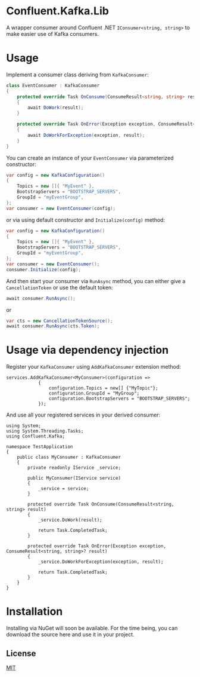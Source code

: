 # Confluent.Kafka.Lib

A wrapper consumer around Confluent .NET `IConsumer<string, string>` to make easier use of Kafka consumers.

# Usage

Implement a consumer class deriving from `KafkaConsumer`:
``` cs
class EventConsumer : KafkaConsumer
{
    protected override Task OnConsume(ConsumeResult<string, string> result)
    {
        await DoWork(result);
    }

    protected override Task OnError(Exception exception, ConsumeResult<string, string>? result)
    {
        await DoWorkForException(exception, result);
    }
}
```

You can create an instance of your `EventConsumer` via parameterized constructor:
``` cs
var config = new KafkaConfiguration()
{
    Topics = new []{ "MyEvent" },
    BootstrapServers = "BOOTSTRAP_SERVERS",
    GroupId = "myEventGroup",
};
var consumer = new EventConsumer(config);
```
or via using default constructor and `Initialize(config)` method:
``` cs
var config = new KafkaConfiguration()
{
    Topics = new []{ "MyEvent" },
    BootstrapServers = "BOOTSTRAP_SERVERS",
    GroupId = "myEventGroup",
};
var consumer = new EventConsumer();
consumer.Initialize(config);
```

And then start your consumer via `RunAsync` method, you can either give a `CancellationToken` or use the default token:
``` cs
await consumer.RunAsync();
```
or
``` cs
var cts = new CancellationTokenSource();
await consumer.RunAsync(cts.Token);
```

# Usage via dependency injection
Register your `KafkaConsumer` using `AddKafkaConsumer` extension method:
```
services.AddKafkaConsumer<MyConsumer>(configuration =>
            {
                configuration.Topics = new[] {"MyTopic"};
                configuration.GroupId = "MyGroup";
                configuration.BootstrapServers = "BOOTSTRAP_SERVERS";
            });
```
And use all your registered services in your derived consumer:
```
using System;
using System.Threading.Tasks;
using Confluent.Kafka;

namespace TestApplication
{
    public class MyConsumer : KafkaConsumer
    {
        private readonly IService _service;

        public MyConsumer(IService service)
        {
            _service = service;
        }

        protected override Task OnConsume(ConsumeResult<string, string> result)
        {
            _service.DoWork(result);
            
            return Task.CompletedTask;
        }

        protected override Task OnError(Exception exception, ConsumeResult<string, string>? result)
        {
            _service.DoWorkForException(exception, result);
            
            return Task.CompletedTask;
        }
    }
}
```

# Installation
Installing via NuGet will soon be available.
For the time being, you can download the source here and use it in your project.

## License
[MIT](https://choosealicense.com/licenses/mit/)
